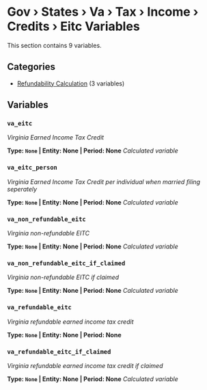 # Gov › States › Va › Tax › Income › Credits › Eitc Variables

This section contains 9 variables.

## Categories

- [Refundability Calculation](refundability_calculation/index.md) (3 variables)

## Variables

### `va_eitc`
*Virginia Earned Income Tax Credit*

**Type: `None` | Entity: None | Period: None**
*Calculated variable*

### `va_eitc_person`
*Virginia Earned Income Tax Credit per individual when married filing seperately*

**Type: `None` | Entity: None | Period: None**
*Calculated variable*

### `va_non_refundable_eitc`
*Virginia non-refundable EITC*

**Type: `None` | Entity: None | Period: None**
*Calculated variable*

### `va_non_refundable_eitc_if_claimed`
*Virginia non-refundable EITC if claimed*

**Type: `None` | Entity: None | Period: None**
*Calculated variable*

### `va_refundable_eitc`
*Virginia refundable earned income tax credit*

**Type: `None` | Entity: None | Period: None**

### `va_refundable_eitc_if_claimed`
*Virginia refundable earned income tax credit if claimed*

**Type: `None` | Entity: None | Period: None**
*Calculated variable*
